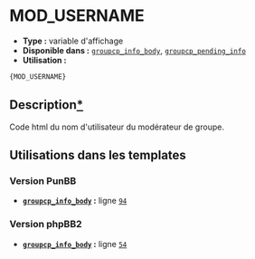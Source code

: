 # MOD_USERNAME
* __Type :__ variable d'affichage
* __Disponible dans :__ [`groupcp_info_body`](../tpl/var/groupcp_info_body.md#readme), [`groupcp_pending_info`](../tpl/var/groupcp_pending_info.md#readme)
* __Utilisation :__

```html
{MOD_USERNAME}
```

## Description[*](https://fa-tvars.appspot.com/var/MOD_USERNAME)
Code html du nom d'utilisateur du modérateur de groupe.

## Utilisations dans les templates

### Version PunBB
* __[`groupcp_info_body`](../tpl/var/groupcp_info_body.md#readme) :__ ligne [`94`](../tpl/src/punbb/groupcp_info_body.tpl#L94)

### Version phpBB2
* __[`groupcp_info_body`](../tpl/var/groupcp_info_body.md#readme) :__ ligne [`54`](../tpl/src/subsilver/groupcp_info_body.tpl#L54)